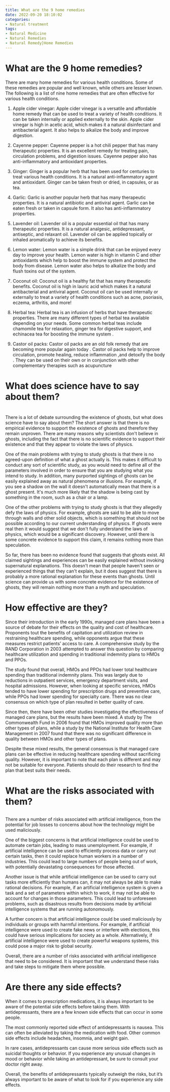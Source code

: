```yaml
---
title: What are the 9 home remedies
date: 2022-09-20 18:10:02
categories:
- Natural treatment
tags:
- Natural Medicine
- Natural Remedies
- Natural Remedy}Home Remedies
---
```



#  What are the 9 home remedies?

There are many home remedies for various health conditions. Some of these remedies are popular and well known, while others are lesser known. The following is a list of nine home remedies that are often effective for various health conditions.

1) Apple cider vinegar: Apple cider vinegar is a versatile and affordable home remedy that can be used to treat a variety of health conditions. It can be taken internally or applied externally to the skin. Apple cider vinegar is high in acetic acid, which makes it a natural disinfectant and antibacterial agent. It also helps to alkalize the body and improve digestion.

2) Cayenne pepper: Cayenne pepper is a hot chili pepper that has many therapeutic properties. It is an excellent remedy for treating pain, circulation problems, and digestion issues. Cayenne pepper also has anti-inflammatory and antioxidant properties.

3) Ginger: Ginger is a popular herb that has been used for centuries to treat various health conditions. It is a natural anti-inflammatory agent and antioxidant. Ginger can be taken fresh or dried, in capsules, or as tea.

4) Garlic: Garlic is another popular herb that has many therapeutic properties. It is a natural antibiotic and antiviral agent. Garlic can be eaten fresh or taken in capsule form. It also has anti-inflammatory properties.

5) Lavender oil: Lavender oil is a popular essential oil that has many therapeutic properties. It is a natural analgesic, antidepressant, antiseptic, and relaxant oil. Lavender oil can be applied topically or inhaled aromatically to achieve its benefits.

6) Lemon water: Lemon water is a simple drink that can be enjoyed every day to improve your health. Lemon water is high in vitamin C and other antioxidants which help to boost the immune system and protect the body from disease. Lemon water also helps to alkalize the body and flush toxins out of the system.

7) Coconut oil: Coconut oil is a healthy fat that has many therapeutic benefits. Coconut oil is high in lauric acid which makes it a natural antibacterial and antiviral agent. Coconut oil can be used internally or externally to treat a variety of health conditions such as acne, psoriasis, eczema, arthritis, and more!

8) Herbal tea: Herbal tea is an infusion of herbs that have therapeutic properties. There are many different types of herbal tea available depending on your needs. Some common herbal teas include chamomile tea for relaxation, ginger tea for digestive support, and echinacea tea for boosting the immune system .

9) Castor oil packs: Castor oil packs are an old folk remedy that are becoming more popular again today . Castor oil packs help to improve circulation, promote healing, reduce inflammation ,and detoxify the body . They can be used on their own or in conjunction with other complementary therapies such as acupuncture

#  What does science have to say about them?

#

There is a lot of debate surrounding the existence of ghosts, but what does science have to say about them? The short answer is that there is no empirical evidence to support the existence of ghosts and therefore they remain unproven. There are many reasons why scientists don't believe in ghosts, including the fact that there is no scientific evidence to support their existence and that they appear to violate the laws of physics.

One of the main problems with trying to study ghosts is that there is no agreed-upon definition of what a ghost actually is. This makes it difficult to conduct any sort of scientific study, as you would need to define all of the parameters involved in order to ensure that you are studying what you intend to study. In addition, many purported sightings of ghosts can be easily explained away as natural phenomena or illusions. For example, if you see a shadow on the wall it doesn't automatically mean that there is a ghost present. It's much more likely that the shadow is being cast by something in the room, such as a chair or a lamp.

One of the other problems with trying to study ghosts is that they allegedly defy the laws of physics. For example, ghosts are said to be able to move through walls and other solid objects, which is something that should not be possible according to our current understanding of physics. If ghosts were real then it would suggest that we don't fully understand the laws of physics, which would be a significant discovery. However, until there is some concrete evidence to support this claim, it remains nothing more than speculation.

So far, there has been no evidence found that suggests that ghosts exist. All claimed sightings and experiences can be easily explained without invoking supernatural explanations. This doesn't mean that people haven't seen or experienced things that they can't explain, but it does suggest that there is probably a more rational explanation for these events than ghosts. Until science can provide us with some concrete evidence for the existence of ghosts, they will remain nothing more than a myth and speculation.

#  How effective are they?

Since their introduction in the early 1990s, managed care plans have been a source of debate for their effects on the quality and cost of healthcare. Proponents tout the benefits of capitation and utilization review in restraining healthcare spending, while opponents argue that these measures restrict patients’ access to care. A comprehensive study by the RAND Corporation in 2003 attempted to answer this question by comparing healthcare utilization and spending in traditional indemnity plans to HMOs and PPOs.

The study found that overall, HMOs and PPOs had lower total healthcare spending than traditional indemnity plans. This was largely due to reductions in outpatient services, emergency department visits, and hospital admissions. However, when looking at specific services, HMOs tended to have lower spending for prescription drugs and preventive care, while PPOs had lower spending for specialty care. There was no clear consensus on which type of plan resulted in better quality of care.

Since then, there have been other studies investigating the effectiveness of managed care plans, but the results have been mixed. A study by The Commonwealth Fund in 2006 found that HMOs improved quality more than other types of plans, while a study by the National Institute for Health Care Management in 2007 found that there was no significant difference in quality between HMOs and other types of plans.

Despite these mixed results, the general consensus is that managed care plans can be effective in reducing healthcare spending without sacrificing quality. However, it is important to note that each plan is different and may not be suitable for everyone. Patients should do their research to find the plan that best suits their needs.

#  What are the risks associated with them?

##


There are a number of risks associated with artificial intelligence, from the potential for job losses to concerns about how the technology might be used maliciously.

 One of the biggest concerns is that artificial intelligence could be used to automate certain jobs, leading to mass unemployment. For example, if artificial intelligence can be used to efficiently process data or carry out certain tasks, then it could replace human workers in a number of industries. This could lead to large numbers of people being out of work, with potentially devastating consequences for those affected.

Another issue is that while artificial intelligence can be used to carry out tasks more efficiently than humans can, it may not always be able to make rational decisions. For example, if an artificial intelligence system is given a task and a set of parameters within which to work, it may not be able to account for changes in those parameters. This could lead to unforeseen problems, such as disastrous results from decisions made by artificial intelligence systems that are running autonomously.

A further concern is that artificial intelligence could be used maliciously by individuals or groups with harmful intentions. For example, if artificial intelligence were used to create fake news or interfere with elections, this could have serious implications for society as a whole. Alternatively, if artificial intelligence were used to create powerful weapons systems, this could pose a major risk to global security.

Overall, there are a number of risks associated with artificial intelligence that need to be considered. It is important that we understand these risks and take steps to mitigate them where possible.

#  Are there any side effects?

When it comes to prescription medications, it is always important to be aware of the potential side effects before taking them. With antidepressants, there are a few known side effects that can occur in some people.

The most commonly reported side effect of antidepressants is nausea. This can often be alleviated by taking the medication with food. Other common side effects include headaches, insomnia, and weight gain.

In rare cases, antidepressants can cause more serious side effects such as suicidal thoughts or behavior. If you experience any unusual changes in mood or behavior while taking an antidepressant, be sure to consult your doctor right away.

Overall, the benefits of antidepressants typically outweigh the risks, but it’s always important to be aware of what to look for if you experience any side effects.